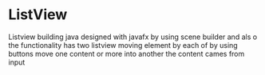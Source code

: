 # ListView
 Listview building java designed with javafx by using scene builder and als o the functionality has two listview moving element by each of  by using buttons move one content or more into another the content cames from input 
